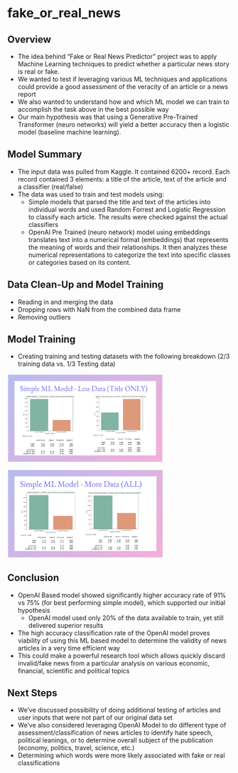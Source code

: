 # fake_or_real_news

## Overview
- The idea behind “Fake or Real News Predictor” project was to apply Machine Learning techniques to predict whether a particular news story is real or fake.
- We wanted to test if leveraging various ML techniques and applications could provide a good assessment of the veracity of an article or a news report
- We also wanted to understand how and which ML model we can train to accomplish the task above in the best possible way
- Our main hypothesis was that using a Generative Pre-Trained Transformer (neuro networks) will yield a better accuracy then a logistic model (baseline machine learning).

## Model Summary
- The input data was pulled from Kaggle.  It contained 6200+ record.  Each record contained 3 elements: a title of the article, text of the article and a classifier (real/false)
- The data was used to train and test models using:
	- Simple models that parsed the title and text of the articles into individual words and used Random Forrest and Logistic Regression to classify each article.  The results were checked against the actual classifiers
	- OpenAI Pre Trained (neuro network) model using embeddings translates text into a numerical format (embeddings) that represents the meaning of words and their relationships. It then analyzes these numerical representations to categorize the text into specific classes or categories based on its content.


## Data Clean-Up and Model Training
- Reading in and merging the data 
- Dropping rows with NaN from the combined data frame
- Removing outliers

## Model Training
- Creating training and testing datasets with the following breakdown (2/3 training data vs. 1/3 Testing data)

<img src="Resources/Images/Simple ML Model - More Data (Title Only).png" width="350"><br>

<img src="Resources/Images/Simple ML Model - More Data (ALL).png" width="350"><br>



## Conclusion
- OpenAI Based model showed significantly higher accuracy rate of 91% vs 75% (for best performing simple model), which supported our initial hypothesis
	- OpenAI model used only 20% of the data available to train, yet still delivered superior results
- The high accuracy classification rate of the OpenAI model proves viability of using this ML based model to determine the validity of news articles in a very time efficient way
- This could make a powerful research tool which allows quickly discard invalid/fake news from a particular analysis on various economic, financial, scientific and political topics

## Next Steps
- We’ve discussed possibility of doing additional testing of articles and user inputs  that were not part of our original data set
- We’ve also considered leveraging OpenAI Model to do different type of assessment/classification of news articles to identify hate speech, political leanings, or to determine overall subject of the publication (economy, politics, travel, science, etc.)
- Determining which words were more likely associated with fake or real classifications
